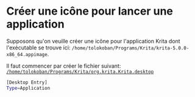 # Créer une icône pour lancer une application

Supposons qu'on veuille créer une icône pour l'application Krita dont l'exécutable se trouve ici:
`/home/tolokoban/Programs/Krita/krita-5.0.0-x86_64.appimage`.

Il faut commencer par créer le fichier suivant: [`/home/tolokoban/Programs/Krita/org.krita.Krita.desktop`](https://specifications.freedesktop.org/desktop-entry-spec/latest/)

```bash
[Desktop Entry]
Type=Application

```
